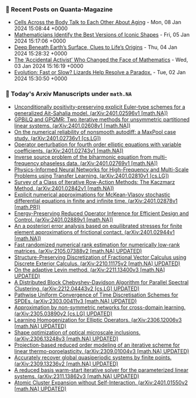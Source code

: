 ### 📝 Recent Posts on Quanta-Magazine
<!-- quanta starts -->
* <a href="https://www.quantamagazine.org/cells-across-the-body-talk-to-each-other-about-aging-20240108/">Cells Across the Body Talk to Each Other About Aging</a> - Mon, 08 Jan 2024 15:08:44 +0000
* <a href="https://www.quantamagazine.org/mathematicians-identify-the-best-versions-of-iconic-shapes-20240105/">Mathematicians Identify the Best Versions of Iconic Shapes</a> - Fri, 05 Jan 2024 15:17:06 +0000
* <a href="https://www.quantamagazine.org/deep-beneath-earths-surface-clues-to-lifes-origins-20240104/">Deep Beneath Earth’s Surface, Clues to Life’s Origins</a> - Thu, 04 Jan 2024 15:28:32 +0000
* <a href="https://www.quantamagazine.org/the-accidental-activist-who-changed-the-face-of-mathematics-20240103/">The ‘Accidental Activist’ Who Changed the Face of Mathematics</a> - Wed, 03 Jan 2024 15:16:19 +0000
* <a href="https://www.quantamagazine.org/evolution-fast-or-slow-lizards-help-resolve-a-paradox-20240102/">Evolution: Fast or Slow? Lizards Help Resolve a Paradox.</a> - Tue, 02 Jan 2024 15:30:50 +0000
<!-- quanta ends -->
### 📝 Today's Arxiv Manuscripts under ``math.NA``
<!-- arxiv-math-na starts -->
* <a href="http://arxiv.org/abs/2401.02596">Unconditionally positivity-preserving explicit Euler-type schemes for a generalized Ait-Sahalia model. (arXiv:2401.02596v1 [math.NA])</a>
* <a href="http://arxiv.org/abs/2401.02608">GPBiLQ and GPQMR: Two iterative methods for unsymmetric partitioned linear systems. (arXiv:2401.02608v1 [math.NA])</a>
* <a href="http://arxiv.org/abs/2401.02736">On the numerical reliability of nonsmooth autodiff: a MaxPool case study. (arXiv:2401.02736v1 [cs.LG])</a>
* <a href="http://arxiv.org/abs/2401.02743">Operator perturbation for fourth order elliptic equations with variable coefficients. (arXiv:2401.02743v1 [math.NA])</a>
* <a href="http://arxiv.org/abs/2401.02769">Inverse source problem of the biharmonic equation from multi-frequency phaseless data. (arXiv:2401.02769v1 [math.NA])</a>
* <a href="http://arxiv.org/abs/2401.02810">Physics-Informed Neural Networks for High-Frequency and Multi-Scale Problems using Transfer Learning. (arXiv:2401.02810v1 [cs.LG])</a>
* <a href="http://arxiv.org/abs/2401.02842">Survey of a Class of Iterative Row-Action Methods: The Kaczmarz Method. (arXiv:2401.02842v1 [math.NA])</a>
* <a href="http://arxiv.org/abs/2401.02878">Explicit numerical approximations for McKean-Vlasov stochastic differential equations in finite and infinite time. (arXiv:2401.02878v1 [math.PR])</a>
* <a href="http://arxiv.org/abs/2401.02889">Energy-Preserving Reduced Operator Inference for Efficient Design and Control. (arXiv:2401.02889v1 [math.NA])</a>
* <a href="http://arxiv.org/abs/2401.02944">An a posteriori error analysis based on equilibrated stresses for finite element approximations of frictional contact. (arXiv:2401.02944v1 [math.NA])</a>
* <a href="http://arxiv.org/abs/2105.07388">Fast randomized numerical rank estimation for numerically low-rank matrices. (arXiv:2105.07388v2 [math.NA] UPDATED)</a>
* <a href="http://arxiv.org/abs/2210.11175">Structure-Preserving Discretization of Fractional Vector Calculus using Discrete Exterior Calculus. (arXiv:2210.11175v2 [math.NA] UPDATED)</a>
* <a href="http://arxiv.org/abs/2211.13400">On the adaptive Levin method. (arXiv:2211.13400v3 [math.NA] UPDATED)</a>
* <a href="http://arxiv.org/abs/2212.04443">A Distributed Block Chebyshev-Davidson Algorithm for Parallel Spectral Clustering. (arXiv:2212.04443v2 [cs.LG] UPDATED)</a>
* <a href="http://arxiv.org/abs/2303.00411">Pathwise Uniform Convergence of Time Discretisation Schemes for SPDEs. (arXiv:2303.00411v3 [math.NA] UPDATED)</a>
* <a href="http://arxiv.org/abs/2305.03890">Approximation by non-symmetric networks for cross-domain learning. (arXiv:2305.03890v2 [cs.LG] UPDATED)</a>
* <a href="http://arxiv.org/abs/2306.12006">Learning Homogenization for Elliptic Operators. (arXiv:2306.12006v3 [math.NA] UPDATED)</a>
* <a href="http://arxiv.org/abs/2306.13248">Shape optimization of optical microscale inclusions. (arXiv:2306.13248v3 [math.NA] UPDATED)</a>
* <a href="http://arxiv.org/abs/2309.01004">Projection-based reduced order modeling of an iterative scheme for linear thermo-poroelasticity. (arXiv:2309.01004v3 [math.NA] UPDATED)</a>
* <a href="http://arxiv.org/abs/2309.13236">Accurately recover global quasiperiodic systems by finite points. (arXiv:2309.13236v2 [math.NA] UPDATED)</a>
* <a href="http://arxiv.org/abs/2311.13862">A reduced basis warm-start iterative solver for the parameterized linear systems. (arXiv:2311.13862v3 [math.NA] UPDATED)</a>
* <a href="http://arxiv.org/abs/2401.01550">Atomic Cluster Expansion without Self-Interaction. (arXiv:2401.01550v2 [math.NA] UPDATED)</a>
<!-- arxiv-math-na ends -->
